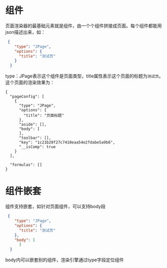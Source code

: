 # 组件
页面渲染器的最基础元素就是组件，由一个个组件拼接成页面。每个组件都能用json描述出来，如：
```json
 {
    "type": "JPage",
    "options": {
      "title": "测试页"
    }       
  }
```
type：JPage表示这个组件是页面类型，title属性表示这个页面的标题为`测试页`。   
这个页面的渲染效果为：
```schema
{
  "pageConfig": [
    {
      "type": "JPage",
      "options": {
        "title": "页面标题"
      },
      "aside": [],
      "body": [         
      ],
      "toolbar": [],
      "key": "1c21b20f27c7410eaa54e2fdabe5a9b6",
      "__isComp": true
    }
  ],
 
  "formulas": []
}
```

# 组件嵌套
组件支持嵌套，如针对页面组件，可以支持body段
```json
 {
    "type": "JPage",
    "options": {
      "title": "测试页"
    },
    "body": [
      ]       
  }
```
body内可以嵌套别的组件，渲染引擎通过type字段定位组件